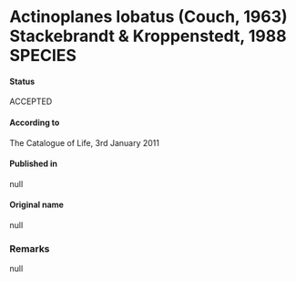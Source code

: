 # Actinoplanes lobatus (Couch, 1963) Stackebrandt & Kroppenstedt, 1988 SPECIES

#### Status
ACCEPTED

#### According to
The Catalogue of Life, 3rd January 2011

#### Published in
null

#### Original name
null

### Remarks
null